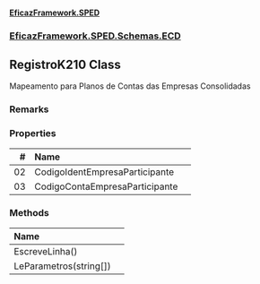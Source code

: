 #### [EficazFramework.SPED](EficazFrameworkSPED.md 'EficazFramework SPED')
### [EficazFramework.SPED.Schemas.ECD](EficazFramework.SPED.Schemas.ECD.md 'EficazFramework.SPED.Schemas.ECD')

## RegistroK210 Class

Mapeamento para Planos de Contas das Empresas Consolidadas

### Remarks
### Properties

| # | Name | |
| ---: | :--- | :--- |
| 02 | CodigoIdentEmpresaParticipante |  |
| 03 | CodigoContaEmpresaParticipante |  |
### Methods

| Name | |
| :--- | :--- |
| EscreveLinha() |  |
| LeParametros(string[]) |  |
